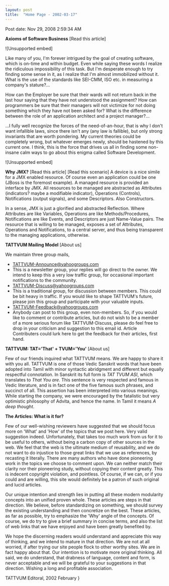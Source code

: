 ```yaml
---
layout: post
title:  "Home Page - 2002-03-17"
---
```


Post date: Nov 29, 2008 2:59:34 AM

**Axioms of Software Business** [Read this article]

![Unsupported embed]

Like many of you, I'm forever intrigued by the goal of creating software, which is on-time and within budget. Even while saying these words I realize the ridiculous impossibility of this task. But I'm desperate enough to try finding some sense in it, as I realize that I'm almost immobilized without it. What is the use of the standards like SEI-CMM, ISO etc. in measuring a company's stature?...

How can the Employer be sure that their wards will not return back in the last hour saying that they have not understood the assignment? How can programmers be sure that their managers will not victimize for not doing something which they have not been asked for? What is the difference between the role of an application architect and a project manager?...

...I fully well recognize the forces of the need-of-an-hour, that is why I don't want infallible laws, since there isn't any (any law is fallible), but only strong invariants that are worth pondering. My current theories could be completely wrong, but whatever emerges newly, should be hastened by this current one. I think, this is the force that drives us all in finding some non-insane calm ways to go about this enigma called Software Development.

![Unsupported embed]

**Why JMX?** [Read this article] [Read this scenario] A device is a nice simile for a JMX enabled resource. Of course even an application could be one (JBoss is the foremost example). A managed resource is provided an interface by JMX. All resources to be managed are abstracted as Attributes (indicators? maybe a modifiable indicator), Operations (Controls), Notifications (output signals), and some Descriptors. Also Constructors.

In a sense, JMX is just a glorified and abstracted Reflection. Where Attributes are like Variables, Operations are like Methods/Procedures, Notifications are like Events, and Descriptors are just Name-Value pairs. The resource that is willing to be managed, exposes a set of Attributes, Operations and Notifications, to a central server, and thus being transparent to the managing applications, otherwise.

**TATTVUM Mailing Model** [About us]

We maintain three group mails,

*   [TATTVUM-Announce@yahoogroups.com](https://www.yahoogroups.com/group/TATTVUM-Announce)
*   This is a newsletter group, your replies will go direct to the owner. We intend to keep this a very low traffic group, for occasional important notifications to the community.
*   [TATTVUM-Discuss@yahoogroups.com](https://www.yahoogroups.com/group/TATTVUM-Discuss)
*   This is a traditional group, for discussion between members. This could be bit heavy in traffic. If you would like to shape TATTVUM's future, please join this group and participate with your valuable inputs.
*   [TATTVUM-Feedback@yahoogroups.com](https://www.yahoogroups.com/group/TATTVUM-Feedback)
*   Anybody can post to this group, even non-members. So, if you would like to comment or contribute articles, but do not wish to be a member of a more serious forum like TATTVUM-Discuss, please do feel free to drop in your criticism and suggestion to this email id. Article Contributers could lurk here to get the feedback for their articles, first hand.

**TATTVUM: TAT='That' + TVUM='You'** [About us]

Few of our friends inquired what TATTVUM means. We are happy to share it with you all. TATTVUM is one of those Vedic Sanskrit words that have been adopted into Tamil with minor syntactic abridgment and different but equally respectful connotation. In Sanskrit its full form is *TAT TVUM ASI*, which translates to *That You are*. This sentence is very respected and famous in Vedic literature, and is in fact one of the five famous such phrases, and succinct of all. This assertion has been interpreted into various meanings. While starting the company, we were encouraged by the fatalistic but very optimistic philosophy of Advita, and hence the name. In Tamil it means *A deep thought*.

**The Articles: What is it for?**

Few of our well-wishing reviewers have suggested that we should focus more on 'What' and 'How' of the topics that we post here. Very valid suggestion indeed. Unfortunately, that takes too much work from us for it to be useful to others, without being a carbon copy of other sources in the web. We feel that the web is the ultimate medium of reusability, and we do not want to do injustice to those great links that we use as references, by recasting it literally. There are many authors who have done pioneering work in the topics we choose to comment upon. We can neither match their clarity nor their pioneering study, without copying their content greatly. This is indecent copyright violation, and pointless. Of course, if we can, or if you could and are willing, this site would definitely be a patron of such original and lucid articles.

Our unique intention and strength lies in putting all these modern modularity concepts into an unified proven whole. These articles are steps in that direction. We believe, before standardizing on something, we should survey the existing understanding and then concretize on the best. These articles, as far as possible, try to emphasize the 'Why' angle of the concepts. Of course, we do try to give a brief summary in concise terms, and also the list of web links that we have enjoyed and have been greatly benefited by.

We hope the discerning readers would understand and appreciate this way of thinking, and we intend to mature in that direction. We are not at all worried, if after trying our site people flock to other worthy sites. We are in fact happy about that. Our intention is to motivate more original thinking. All said, we do understand, that drabness of language, content and form, is never acceptable and we will be grateful to your suggestions in that direction. Wishing a long and profitable association.

TATTVUM Editoral, 2002 February
}

